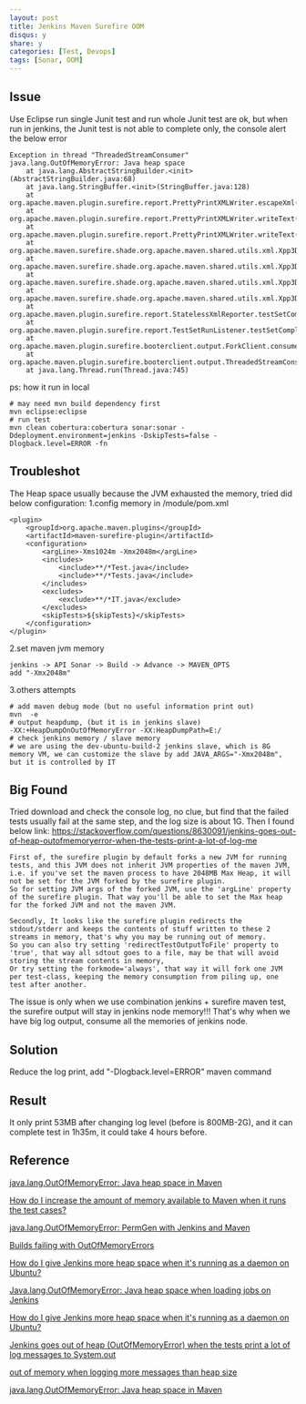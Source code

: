 ```yaml
---
layout: post
title: Jenkins Maven Surefire OOM
disqus: y
share: y
categories: [Test, Devops]
tags: [Sonar, OOM]
---
```


Issue
-----
Use Eclipse run single Junit test and run whole Junit test are ok, but when run in jenkins, the Junit test is not able to complete only, the console alert the below error
```
Exception in thread "ThreadedStreamConsumer" java.lang.OutOfMemoryError: Java heap space
	at java.lang.AbstractStringBuilder.<init>(AbstractStringBuilder.java:68)
	at java.lang.StringBuffer.<init>(StringBuffer.java:128)
	at org.apache.maven.plugin.surefire.report.PrettyPrintXMLWriter.escapeXml(PrettyPrintXMLWriter.java:134)
	at org.apache.maven.plugin.surefire.report.PrettyPrintXMLWriter.writeText(PrettyPrintXMLWriter.java:126)
	at org.apache.maven.plugin.surefire.report.PrettyPrintXMLWriter.writeText(PrettyPrintXMLWriter.java:108)
	at org.apache.maven.surefire.shade.org.apache.maven.shared.utils.xml.Xpp3DomWriter.write(Xpp3DomWriter.java:64)
	at org.apache.maven.surefire.shade.org.apache.maven.shared.utils.xml.Xpp3DomWriter.write(Xpp3DomWriter.java:56)
	at org.apache.maven.surefire.shade.org.apache.maven.shared.utils.xml.Xpp3DomWriter.write(Xpp3DomWriter.java:56)
	at org.apache.maven.surefire.shade.org.apache.maven.shared.utils.xml.Xpp3DomWriter.write(Xpp3DomWriter.java:42)
	at org.apache.maven.plugin.surefire.report.StatelessXmlReporter.testSetCompleted(StatelessXmlReporter.java:134)
	at org.apache.maven.plugin.surefire.report.TestSetRunListener.testSetCompleted(TestSetRunListener.java:131)
	at org.apache.maven.plugin.surefire.booterclient.output.ForkClient.consumeLine(ForkClient.java:105)
	at org.apache.maven.plugin.surefire.booterclient.output.ThreadedStreamConsumer$Pumper.run(ThreadedStreamConsumer.java:67)
	at java.lang.Thread.run(Thread.java:745)
```
ps: how it run in local
```
# may need mvn build dependency first
mvn eclipse:eclipse
# run test
mvn clean cobertura:cobertura sonar:sonar -Ddeployment.environment=jenkins -DskipTests=false -Dlogback.level=ERROR -fn
```

Troubleshot
-----------
The Heap space usually because the JVM exhausted the memory, tried did below configuration:
1.config memory in /module/pom.xml

```
<plugin>
	<groupId>org.apache.maven.plugins</groupId>
	<artifactId>maven-surefire-plugin</artifactId>
	<configuration>
		<argLine>-Xms1024m -Xmx2048m</argLine>
		<includes>
			<include>**/*Test.java</include>
			<include>**/*Tests.java</include>
		</includes>
		<excludes>
			<exclude>**/*IT.java</exclude>
		</excludes>
		<skipTests>${skipTests}</skipTests>
	</configuration>
</plugin>
```
2.set maven jvm memory

```
jenkins -> API Sonar -> Build -> Advance -> MAVEN_OPTS 
add "-Xmx2048m"
```

3.others attempts

```
# add maven debug mode (but no useful information print out)
mvn  -e
# output heapdump, (but it is in jenkins slave)
-XX:+HeapDumpOnOutOfMemoryError -XX:HeapDumpPath=E:/
# check jenkins memory / slave memory
# we are using the dev-ubuntu-build-2 jenkins slave, which is 8G memory VM, we can customize the slave by add JAVA_ARGS="-Xmx2048m", but it is controlled by IT
```

Big Found
---------
Tried download and check the console log, no clue, but find that the failed tests usually fail at the same step, and the log size is about 1G. Then I found below link:
https://stackoverflow.com/questions/8630091/jenkins-goes-out-of-heap-outofmemoryerror-when-the-tests-print-a-lot-of-log-me
```
First of, the surefire plugin by default forks a new JVM for running tests, and this JVM does not inherit JVM properties of the maven JVM, i.e. if you've set the maven process to have 2048MB Max Heap, it will not be set for the JVM forked by the surefire plugin.
So for setting JVM args of the forked JVM, use the 'argLine' property of the surefire plugin. That way you'll be able to set the Max heap for the forked JVM and not the maven JVM.

Secondly, It looks like the surefire plugin redirects the stdout/stderr and keeps the contents of stuff written to these 2 streams in memory, that's why you may be running out of memory.
So you can also try setting 'redirectTestOutputToFile' property to 'true', that way all sdtout goes to a file, may be that will avoid storing the stream contents in memory,
Or try setting the forkmode='always', that way it will fork one JVM per test-class, keeping the memory consumption from piling up, one test after another.
```

The issue is only when we use combination jenkins + surefire maven test, the surefire output will stay in jenkins node memory!!! That's why when we have big log output, consume all the memories of jenkins node.

Solution
--------
Reduce the log print, add "-Dlogback.level=ERROR" maven command

Result
------
It only print 53MB after changing log level (before is 800MB-2G), and it can complete test in 1h35m, it could take 4 hours before.


Reference
---------
[java.lang.OutOfMemoryError: Java heap space in Maven](https://stackoverflow.com/questions/4066424/java-lang-outofmemoryerror-java-heap-space-in-maven)

[How do I increase the amount of memory available to Maven when it runs the test cases?](https://confluence.slac.stanford.edu/pages/viewpage.action?pageId=38246)

[java.lang.OutOfMemoryError: PermGen with Jenkins and Maven](https://stackoverflow.com/questions/20852013/java-lang-outofmemoryerror-permgen-with-jenkins-and-maven/20876642)

[Builds failing with OutOfMemoryErrors](https://wiki.jenkins.io/display/JENKINS/Builds+failing+with+OutOfMemoryErrors)

[How do I give Jenkins more heap space when it's running as a daemon on Ubuntu?](https://stackoverflow.com/questions/14762162/how-do-i-give-jenkins-more-heap-space-when-its-running-as-a-daemon-on-ubuntu)

[Java.lang.OutOfMemoryError: Java heap space when loading jobs on Jenkins](https://stackoverflow.com/questions/25371965/java-lang-outofmemoryerror-java-heap-space-when-loading-jobs-on-jenkins)

[How do I give Jenkins more heap space when it's running as a daemon on Ubuntu?](https://stackoverflow.com/questions/14762162/how-do-i-give-jenkins-more-heap-space-when-its-running-as-a-daemon-on-ubuntu)

[Jenkins goes out of heap (OutOfMemoryError) when the tests print a lot of log messages to System.out](https://stackoverflow.com/questions/8630091/jenkins-goes-out-of-heap-outofmemoryerror-when-the-tests-print-a-lot-of-log-me)

[out of memory when logging more messages than heap size](https://issues.apache.org/jira/browse/SUREFIRE-938)

[java.lang.OutOfMemoryError: Java heap space in Maven](https://stackoverflow.com/questions/4066424/java-lang-outofmemoryerror-java-heap-space-in-maven)
